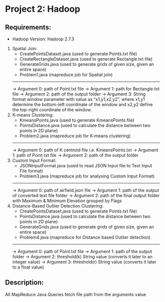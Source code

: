 # Project 2: Hadoop

## Requirements:
* Hadoop Version: Hadoop 2.7.3

1. Spatial Join:
	* CreatePointsDataset.java (used to generate Points.txt file)
	* CreateRectangleDataset.java (used to generate Rectangle.txt file)
	* GenerateGrids.java (used to generate grids of given size, given an entire space)
	* Problem1.java (mapreduce job for Spatial join)
	-----------------------------------------------------------------------------------------------
	-> Argument 0: path of Point.txt file
	-> Argument 1: path for Rectangle.txt file
	-> Argument 2: path of the output folder
	-> Argument 3: String format window parameter with value as “x1,y1,x2,y2”, where x1,y1 determine the bottom-left coordinate of the window and x2,y2 define the top-right coordinate of the window.
2. K-means Clustering:
	* KmeansPoints.java (used to generate KmeansPoints.file)
	* PointsDistance.java (used to calculate the distance between two points in 2D plane)
	* Problem2.java (mapreduce job for K-means clustering)
	-----------------------------------------------------------------------------------------------
	-> Argument 0: path of K centroid file i.e. KmeansPoints.txt
	-> Argument 1: path of Point.txt file
	-> Argument 2: path of the output folder
3. Custom Input Format:
	* JSONInputFormat.java (used to read JSON Input file to Text Input File format)
	* Problem3.java (mapreduce job for analysing Custom Input Format)
	-----------------------------------------------------------------------------------------------
	-> Argument 0: path of airfield.json file
	-> Argument 1: path of the output of converted text file folder
	-> Argument 2: path of the final output folder with Maximum & Minimum Elevation grouped by Flags
4. Distance-Based Outlier Detection Clustering:
	* CreatePointsDataset.java (used to generate Points.txt file)
	* PointsDistance.java (used to calculate the distance between two points in 2D plane)
	* GenerateGrids.java (used to generate grids of given size, given an entire space)
	* Problem4.java (mapreduce for Distance based Outlier detection)
	------------------------------------------------------------------------------------------------
	-> Argument 0: path of Point.txt file
	-> Argument 1: path of the output folder
	-> Argument 2: threshold(k) String value (converts it later to an integer value)
	-> Argument 3: threshold(r) String value (converts it later to a float value)
	

## Description:
All MapReduce Java Queries fetch file path from the arguments value
	